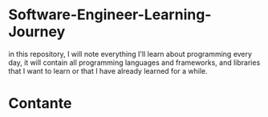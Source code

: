 # Software-Engineer-Learning-Journey
in this repository, I will note everything I'll learn about programming every day, it will contain all programming languages and frameworks, and libraries that I want to learn or that I have already learned for a while.
#  Contante
